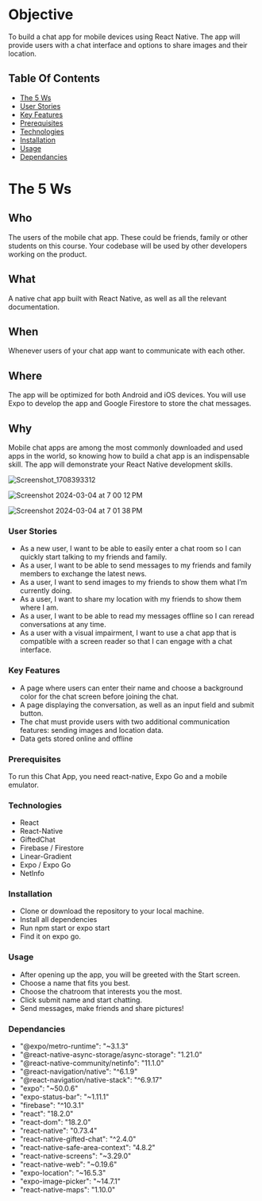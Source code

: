 # Objective

To build a chat app for mobile devices using React Native. The app will provide users with a chat interface and options to share images and their location.

## Table Of Contents

- [The 5 Ws](#the-5-ws)
- [User Stories](#user-stories)
- [Key Features](#key-features)
- [Prerequisites](#prerequisites)
- [Technologies](#technologies)
- [Installation](#installation)
- [Usage](#usage)
- [Dependancies](#dependancies)

# The 5 Ws

## Who
The users of the mobile chat app. These could be friends, family or other students on this course. Your codebase will be used by other developers working on the product.

## What
A native chat app built with React Native, as well as all the relevant documentation.

## When
Whenever users of your chat app want to communicate with each other.

## Where
The app will be optimized for both Android and iOS devices. You will use Expo to develop the app and Google Firestore to store the chat messages.

## Why 
Mobile chat apps are among the most commonly downloaded and used apps in the world, so knowing how to build a chat app is an indispensable skill. The app will demonstrate your React Native development skills.


![Screenshot_1708393312](https://github.com/ZachHuff01/chat-app/assets/133275000/4ee79c94-baee-4ad3-ae8b-054415f3eb73)

![Screenshot 2024-03-04 at 7 00 12 PM](https://github.com/ZachHuff01/chat-app/assets/133275000/782955fd-e904-4499-8da1-84ada2d1deac)

![Screenshot 2024-03-04 at 7 01 38 PM](https://github.com/ZachHuff01/chat-app/assets/133275000/cbb4a4df-b86e-44bd-81f3-8ce0f527b022)






### User Stories 
- As a new user, I want to be able to easily enter a chat room so I can quickly start talking to my friends and family. 
- As a user, I want to be able to send messages to my friends and family members to exchange the latest news. 
-  As a user, I want to send images to my friends to show them what I’m currently doing. 
-  As a user, I want to share my location with my friends to show them where I am. 
-  As a user, I want to be able to read my messages offline so I can reread conversations at any time.
-  As a user with a visual impairment, I want to use a chat app that is compatible with a screen reader so that I can engage with a chat interface.

### Key Features
- A page where users can enter their name and choose a background color for the chat screen before joining the chat. 
- A page displaying the conversation, as well as an input field and submit button. 
- The chat must provide users with two additional communication features: sending images and location data. 
- Data gets stored online and offline

### Prerequisites
To run this Chat App, you need react-native, Expo Go and a mobile emulator.

### Technologies
- React
- React-Native
- GiftedChat
- Firebase / Firestore
- Linear-Gradient
- Expo / Expo Go
- NetInfo

### Installation
* Clone or download the repository to your local machine.
* Install all dependencies
* Run npm start or expo start
* Find it on expo go.

### Usage
* After opening up the app, you will be greeted with the Start screen.
* Choose a name that fits you best.
* Choose the chatroom that interests you the most.
* Click submit name and start chatting.
* Send messages, make friends and share pictures!


### Dependancies 
- "@expo/metro-runtime": "~3.1.3"
- "@react-native-async-storage/async-storage": "1.21.0"
- "@react-native-community/netinfo": "11.1.0"
- "@react-navigation/native": "^6.1.9"
- "@react-navigation/native-stack": "^6.9.17"
- "expo": "~50.0.6"
- "expo-status-bar": "~1.11.1"
- "firebase": "^10.3.1"
- "react": "18.2.0"
- "react-dom": "18.2.0"
- "react-native": "0.73.4"
- "react-native-gifted-chat": "^2.4.0"
- "react-native-safe-area-context": "4.8.2"
- "react-native-screens": "~3.29.0"
- "react-native-web": "~0.19.6"
- "expo-location": "~16.5.3"
- "expo-image-picker": "~14.7.1"
- "react-native-maps": "1.10.0"
